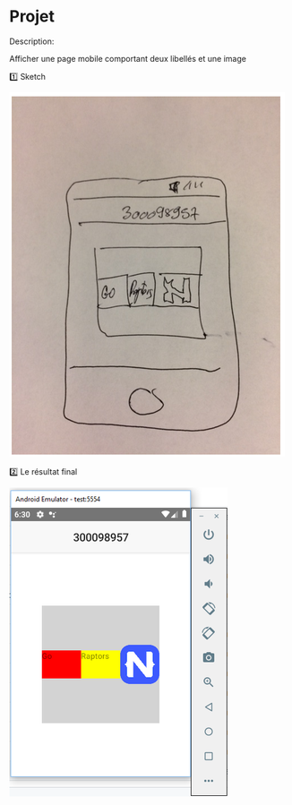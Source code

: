 # Projet

Description:

Afficher une page mobile comportant deux libellés et une image

:one: Sketch

![image](Sketch.png)

:two: Le résultat final

![image](Final.png)
